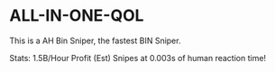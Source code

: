 # ALL-IN-ONE-QOL

This is a AH Bin Sniper, the fastest BIN Sniper.

Stats:
1.5B/Hour Profit (Est)
Snipes at 0.003s of human reaction time!
